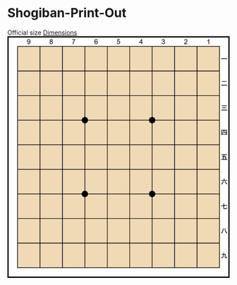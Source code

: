 # Shogiban-Print-Out
Official size
[Dimensions](https://github.com/Little-Mage/ShogiGUI-piece-sets/blob/master/piece-board_dimensions.txt)
<img src="shogiban-light-brown.png">
